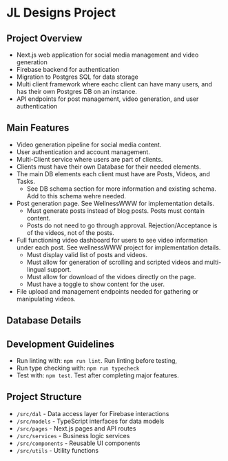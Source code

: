 # JL Designs Project

## Project Overview
- Next.js web application for social media management and video generation
- Firebase backend for authentication
- Migration to Postgres SQL for data storage
- Multi client framework where eachc client can have many users, and has their own Postgres DB on an instance.
- API endpoints for post management, video generation, and user authentication

## Main Features
- Video generation pipeline for social media content.
- User authentication and account management.
- Multi-Client service where users are part of clients.
- Clients must have their own Database for their needed elements.
- The main DB elements each client must have are Posts, Videos, and Tasks.
    - See DB schema section for more information and existing schema. Add to this schema wehre needed.
- Post generation page. See WellnessWWW for implementation details.
    - Must generate posts instead of blog posts. Posts must contain content.
    - Posts do not need to go through approval. Rejection/Acceptance is of the videos, not of the posts.
- Full functioning video dashboard for users to see video information under each post. See wellnessWWW project for implementation details.
    - Must display valid list of posts and videos.
    - Must allow for generation of scrolling and scripted videos and multi-lingual support.
    - Must allow for download of the vidoes directly on the page.
    - Must have a toggle to show content for the user.
- File upload and management endpoints needed for gathering or manipulating videos.

## Database Details

## Development Guidelines
- Run linting with: `npm run lint`. Run linting before testing, 
- Run type checking with: `npm run typecheck`
- Test with: `npm test`. Test after completing major features.

## Project Structure
- `/src/dal` - Data access layer for Firebase interactions
- `/src/models` - TypeScript interfaces for data models
- `/src/pages` - Next.js pages and API routes
- `/src/services` - Business logic services
- `/src/components` - Reusable UI components
- `/src/utils` - Utility functions